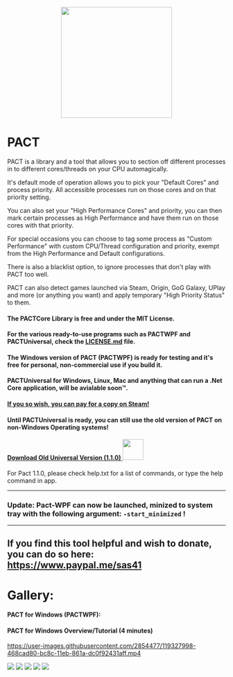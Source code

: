 
<p align="center">
    <img src="https://raw.githubusercontent.com/sas41/ProcessAffinityControlTool/master/icon/PACT%20Logo.png" width="256">
</p>

# PACT
PACT is a library and a tool that allows you to section off different processes in to different cores/threads on your CPU automagically.

It's default mode of operation allows you to pick your "Default Cores" and process priority.
All accessible processes run on those cores and on that priority setting.

You can also set your "High Performance Cores" and priority, you can then mark certain processes as High Performance and have them run on those cores with that priority.

For special occasions you can choose to tag some process as "Custom Performance" with custom CPU/Thread configuration and priority, exempt from the High Performance and Default configurations.

There is also a blacklist option, to ignore processes that don't play with PACT too well.

PACT can also detect games launched via Steam, Origin, GoG Galaxy, UPlay and more (or anything you want) and apply temporary "High Priority Status" to them.

#### The PACTCore Library is free and under the MIT License.
#### For the various ready-to-use programs such as PACTWPF and PACTUniversal, check the [LICENSE.md](https://github.com/sas41/ProcessAffinityControlTool/blob/master/LICENSE.md) file.
#### The Windows version of PACT (PACTWPF) is ready for testing and it's free for personal, non-commercial use if you build it.
#### PACTUniversal for Windows, Linux, Mac and anything that can run a .Net Core application, will be avialable soon&trade;.
#### [If you so wish, you can pay for a copy on Steam!](https://store.steampowered.com/app/1517370)


#### Until PACTUniversal is ready, you can still use the old version of PACT on non-Windows Operating systems!
#### [Download Old Universal Version (1.1.0) <img src="https://raw.githubusercontent.com/sas41/ProcessAffinityControlTool/master/icon/PACT%20Logo.png" width="48">](https://github.com/sas41/ProcessAffinityControlTool/releases/tag/1.1.0)
For Pact 1.1.0, please check help.txt for a list of commands, or type the help command in app.

-----

### Update: Pact-WPF can now be launched, minized to system tray with the following argument: ``-start_minimized`` !

-----

If you find this tool helpful and wish to donate, you can do so here: https://www.paypal.me/sas41
---

# Gallery:
#### PACT for Windows (PACTWPF):
#### PACT for Windows Overview/Tutorial (4 minutes)

https://user-images.githubusercontent.com/2854477/119327998-468cad80-bc8c-11eb-861a-dc0f92431aff.mp4


<img src="https://raw.githubusercontent.com/sas41/ProcessAffinityControlTool/master/Steam%20Assets/Screenshots/1.png" width="auto">
<img src="https://raw.githubusercontent.com/sas41/ProcessAffinityControlTool/master/Steam%20Assets/Screenshots/2.png" width="auto">
<img src="https://raw.githubusercontent.com/sas41/ProcessAffinityControlTool/master/Steam%20Assets/Screenshots/3.png" width="auto">
<img src="https://raw.githubusercontent.com/sas41/ProcessAffinityControlTool/master/Steam%20Assets/Screenshots/4.png" width="auto">
<img src="https://raw.githubusercontent.com/sas41/ProcessAffinityControlTool/master/Steam%20Assets/Screenshots/5.png" width="auto">
